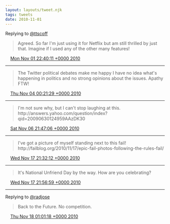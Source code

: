 ```yaml
---
layout: layouts/tweet.njk
tags: tweets
date: 2010-11-01
---
```


Replying to [@ttscoff](https://twitter.com/ttscoff/status/29411193141)

> Agreed\. So far I'm just using it for Netflix but am still thrilled by just that\. Imagine if I used any of the other many features\!

<img src="../media/tweet.ico" width="12" /> [Mon Nov 01 22:40:11 +0000 2010](https://twitter.com/timwasson/status/29412914023)

----

> The Twitter political debates make me happy I have no idea what's happening in politics and no strong opinions about the issues\. Apathy FTW\!

<img src="../media/tweet.ico" width="12" /> [Thu Nov 04 00:21:29 +0000 2010](https://twitter.com/timwasson/status/29621759562)

----

> I'm not sure why, but I can't stop laughing at this\. http://answers\.yahoo\.com/question/index?qid\=20090630124959AAzDK30

<img src="../media/tweet.ico" width="12" /> [Sat Nov 06 21:47:06 +0000 2010](https://twitter.com/timwasson/status/1027822608977921)

----

> I've got a picture of myself standing next to this fail\! http://failblog\.org/2010/11/17/epic\-fail\-photos\-following\-the\-rules\-fail/

<img src="../media/tweet.ico" width="12" /> [Wed Nov 17 21:32:12 +0000 2010](https://twitter.com/timwasson/status/5010340626571265)

----

> It's National Unfriend Day by the way\. How are you celebrating?

<img src="../media/tweet.ico" width="12" /> [Wed Nov 17 21:56:59 +0000 2010](https://twitter.com/timwasson/status/5016577044910080)

----

Replying to [@radjose](https://twitter.com/RadleyJPhoenix/status/5024829581303808)

> Back to the Future\. No competition\.

<img src="../media/tweet.ico" width="12" /> [Thu Nov 18 01:01:18 +0000 2010](https://twitter.com/timwasson/status/5062962238726144)